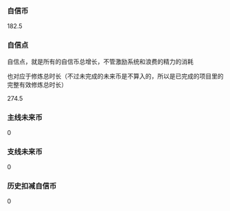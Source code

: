 ### 自信币
182.5

### 自信点
自信点，就是所有的自信币总增长，不管激励系统和浪费的精力的消耗

也对应于修炼总时长（不过未完成的未来币是不算入的，所以是已完成的项目里的完整有效修炼总时长）

274.5

### 主线未来币
0

### 支线未来币
0

### 历史扣减自信币
0
